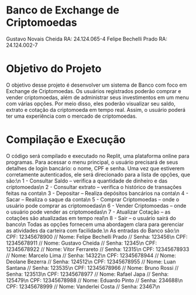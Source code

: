 # Banco de Exchange de Criptomoedas

Gustavo Novais Cheida RA: 24.124.065-4
Felipe Bechelli Prado RA: 24.124.002-7

# Objetivo do Projeto
O objetivo desse projeto é desenvolver um sistema de Banco com foco em Exchange de Criptomoedas. Os usuários registrados poderão comprar e vender criptomoedas, além de administrar seus investimentos em um menu com várias opções. Por meio disso, eles poderão visualizar seu saldo, extrato e cotação da criptomoeda em tempo real. Assim, o usuário poderá ter uma experiência com o mercado de criptomoedas. 

# Compilação e Execução
O código será compilado e executado no Replit, uma plataforma online para programas. Para acessar o menu principal, o usuário precisará de seus detalhes de login bancário: o nome, CPF e senha. Uma vez que estiverem corretamente autenticados, ele será direcionado para a lista de opções, que são:\n
1 - Consultar Saldo – verifica a quantidade de dinheiro e das criptomoedas\n
2 - Consultar extrato – verifica o histórico de transações feitas na conta\n
3 - Depositar – Realiza depósitos bancários na conta\n
4 - Sacar – Realiza o saque da conta\n
5 - Comprar Criptomoedas – onde o usuário pode comprar as criptomoedas\n
6 - Vender Criptomoedas – onde o usuário pode vender as criptomoedas\n
7 - Atualizar Cotação – as cotações são atualizadas em tempo real\n
8 - Sair – o usuário sairá do banco\n
Todas as opções fornecem uma abordagem clara para gerenciar as atividades da carteira com facilidade.\n
As entradas do Banco são:\n
CPF: 12345678900 // Nome: Felipe Bechelli Prado // Senha: 123456\n
CPF: 12345678911 // Nome: Gustavo Cheida // Senha: 12345\n
CPF: 12345678922 // Nome: Vitor Ferrareto // Senha: 12315\n
CPF: 12345678933 // Nome: Marcelo Lima // Senha: 14322\n
CPF: 12345678944 // Nome: Deolane Bezerra // Senha: 124512\n
CPF: 12345678955 // Nome: Luan Santana // Senha: 123535\n
CPF: 12345678966 // Nome: Bruno Rossi // Senha: 123513\n
CPF: 12345678977 // Nome: Rafael Japa // Senha: 125479\n
CPF: 12345678988 // Nome: Eduardo Pinto // Senha: 234688\n
CPF: 12345678999 // Nome: Vanderlei Costa // Senha: 23467\n
